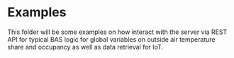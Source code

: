 # Examples
This folder will be some examples on how interact with the server via REST API for typical BAS logic for global variables on outside air temperature share and occupancy as well as data retrieval for IoT.
